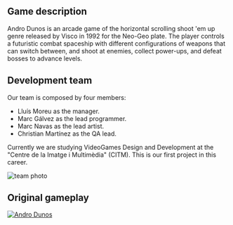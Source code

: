 ﻿Game description
-
Andro Dunos is an arcade game of the horizontal scrolling shoot 'em up genre released by Visco in 1992 for the Neo-Geo plate. The player controls a futuristic combat spaceship with different configurations of weapons that can switch between, and shoot at enemies, collect power-ups, and defeat bosses to advance levels.

Development team
-

Our team is composed by four members:

- Lluís Moreu as the manager.
- Marc Gálvez as the lead programmer.
- Marc Navas as the lead artist.
- Christian Martínez as the QA lead.

Currently we are studying VideoGames Design and Development at the "Centre de la Imatge i Multimèdia" (CITM). This is our first project in this career.

![team photo](http://www.museodelvideojuego.com/files/thumbs/jap/andro-dunos.jpg)

Original gameplay
-

[![Andro Dunos](http://img2.game-oldies.com/sites/default/files/titles/snk-neo-geo/androdun.png)](https://www.youtube.com/watch?v=iQOrXlf34es "Arcade Longplay [092] Andro Dunos")
